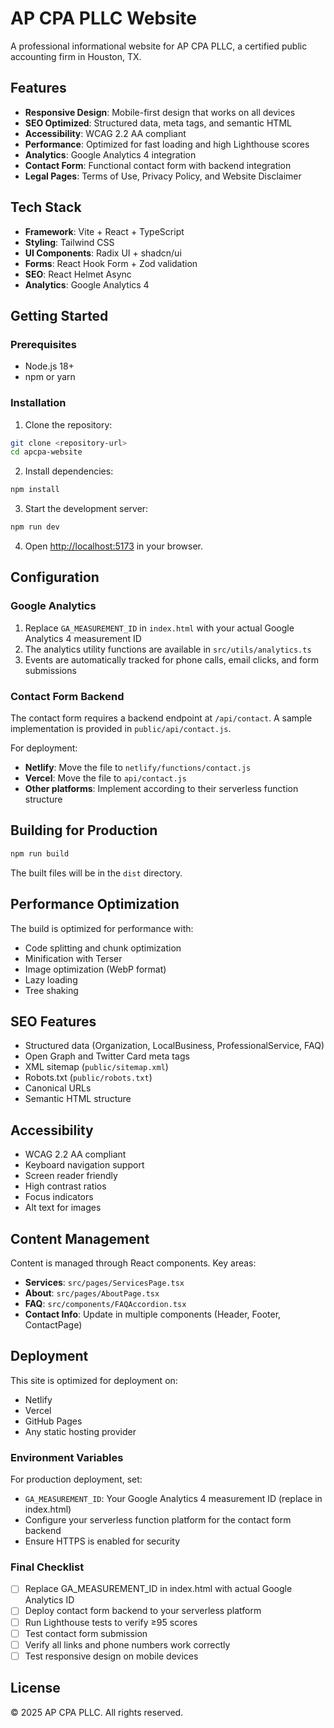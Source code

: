# AP CPA PLLC Website

A professional informational website for AP CPA PLLC, a certified public accounting firm in Houston, TX.

## Features

- **Responsive Design**: Mobile-first design that works on all devices
- **SEO Optimized**: Structured data, meta tags, and semantic HTML
- **Accessibility**: WCAG 2.2 AA compliant
- **Performance**: Optimized for fast loading and high Lighthouse scores
- **Analytics**: Google Analytics 4 integration
- **Contact Form**: Functional contact form with backend integration
- **Legal Pages**: Terms of Use, Privacy Policy, and Website Disclaimer

## Tech Stack

- **Framework**: Vite + React + TypeScript
- **Styling**: Tailwind CSS
- **UI Components**: Radix UI + shadcn/ui
- **Forms**: React Hook Form + Zod validation
- **SEO**: React Helmet Async
- **Analytics**: Google Analytics 4

## Getting Started

### Prerequisites

- Node.js 18+ 
- npm or yarn

### Installation

1. Clone the repository:
```bash
git clone <repository-url>
cd apcpa-website
```

2. Install dependencies:
```bash
npm install
```

3. Start the development server:
```bash
npm run dev
```

4. Open [http://localhost:5173](http://localhost:5173) in your browser.

## Configuration

### Google Analytics

1. Replace `GA_MEASUREMENT_ID` in `index.html` with your actual Google Analytics 4 measurement ID
2. The analytics utility functions are available in `src/utils/analytics.ts`
3. Events are automatically tracked for phone calls, email clicks, and form submissions

### Contact Form Backend

The contact form requires a backend endpoint at `/api/contact`. A sample implementation is provided in `public/api/contact.js`.

For deployment:
- **Netlify**: Move the file to `netlify/functions/contact.js`
- **Vercel**: Move the file to `api/contact.js`
- **Other platforms**: Implement according to their serverless function structure

## Building for Production

```bash
npm run build
```

The built files will be in the `dist` directory.

## Performance Optimization

The build is optimized for performance with:
- Code splitting and chunk optimization
- Minification with Terser
- Image optimization (WebP format)
- Lazy loading
- Tree shaking

## SEO Features

- Structured data (Organization, LocalBusiness, ProfessionalService, FAQ)
- Open Graph and Twitter Card meta tags
- XML sitemap (`public/sitemap.xml`)
- Robots.txt (`public/robots.txt`)
- Canonical URLs
- Semantic HTML structure

## Accessibility

- WCAG 2.2 AA compliant
- Keyboard navigation support
- Screen reader friendly
- High contrast ratios
- Focus indicators
- Alt text for images

## Content Management

Content is managed through React components. Key areas:

- **Services**: `src/pages/ServicesPage.tsx`
- **About**: `src/pages/AboutPage.tsx`
- **FAQ**: `src/components/FAQAccordion.tsx`
- **Contact Info**: Update in multiple components (Header, Footer, ContactPage)

## Deployment

This site is optimized for deployment on:
- Netlify
- Vercel
- GitHub Pages
- Any static hosting provider

### Environment Variables

For production deployment, set:
- `GA_MEASUREMENT_ID`: Your Google Analytics 4 measurement ID (replace in index.html)
- Configure your serverless function platform for the contact form backend
- Ensure HTTPS is enabled for security

### Final Checklist

- [ ] Replace GA_MEASUREMENT_ID in index.html with actual Google Analytics ID
- [ ] Deploy contact form backend to your serverless platform
- [ ] Run Lighthouse tests to verify ≥95 scores
- [ ] Test contact form submission
- [ ] Verify all links and phone numbers work correctly
- [ ] Test responsive design on mobile devices

## License

© 2025 AP CPA PLLC. All rights reserved.